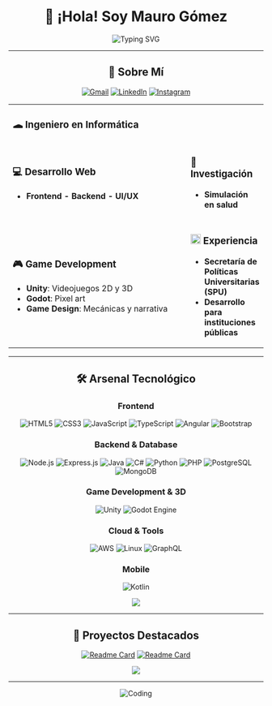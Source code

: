 <div align="center">
    
# 👋 ¡Hola! Soy Mauro Gómez 

<img src="https://readme-typing-svg.herokuapp.com?font=Fira+Code&size=25&duration=3000&pause=1000&color=00D9FF&center=true&vCenter=true&width=600&lines=Ingeniero+en+Inform%C3%A1tica;Desarrollador+Full+Stack;UI%2FUX;Game+Developer" alt="Typing SVG" />

---

## 🚀 Sobre Mí

</div>

<div align="center">

[![Gmail](https://img.shields.io/badge/Gmail-D14836?style=for-the-badge&logo=gmail&logoColor=white)](mailto:mauro.f.gmz@gmail.com)
[![LinkedIn](https://img.shields.io/badge/linkedin-%230077B5.svg?style=for-the-badge&logo=linkedin&logoColor=white)](https://www.linkedin.com/in/maurogmz/)
[![Instagram](https://img.shields.io/badge/Instagram-%23E4405F.svg?style=for-the-badge&logo=Instagram&logoColor=white)](https://www.instagram.com/maurogomez_mfg)

</div>

<table>
<tr>
<td width="100%">
<h3>
  <picture>
    <source srcset="https://fonts.gstatic.com/s/e/notoemoji/latest/1f393/512.webp" type="image/webp">
    <img src="https://fonts.gstatic.com/s/e/notoemoji/latest/1f393/512.gif" alt="🎓" width="20" height="12">
  </picture>
  Ingeniero en Informática
</h3>
</td>
</tr>
<tr>
<td width="50%">

### 💻 Desarrollo Web
- **Frontend - Backend - UI/UX**

</td>
<td width="50%">

### 🔬 Investigación
- **Simulación en salud**

</td>
</tr>
<tr>
<td width="50%">


### 🎮 Game Development
- **Unity**: Videojuegos 2D y 3D
- **Godot**: Pixel art
- **Game Design**: Mecánicas y narrativa

</td>
<td width="50%">
<h3>
<picture>
  <source srcset="https://fonts.gstatic.com/s/e/notoemoji/latest/1fa8f/512.webp" type="image/webp">
  <img src="https://fonts.gstatic.com/s/e/notoemoji/latest/1fa8f/512.gif" alt="🏢" width="20" height="20">
</picture>Experiencia
</h3>

- **Secretaría de Políticas Universitarias (SPU)**
- **Desarrollo para instituciones públicas**

</td>
</tr>
</table>

<div align="center">

---

## 🛠️ Arsenal Tecnológico

### Frontend
![HTML5](https://img.shields.io/badge/html5-%23E34F26.svg?style=for-the-badge&logo=html5&logoColor=white)
![CSS3](https://img.shields.io/badge/css3-%231572B6.svg?style=for-the-badge&logo=css3&logoColor=white)
![JavaScript](https://img.shields.io/badge/javascript-%23323330.svg?style=for-the-badge&logo=javascript&logoColor=%23F7DF1E)
![TypeScript](https://img.shields.io/badge/typescript-%23007ACC.svg?style=for-the-badge&logo=typescript&logoColor=white)
![Angular](https://img.shields.io/badge/angular-%23DD0031.svg?style=for-the-badge&logo=angular&logoColor=white)
![Bootstrap](https://img.shields.io/badge/bootstrap-%23563D7C.svg?style=for-the-badge&logo=bootstrap&logoColor=white)

### Backend & Database
![Node.js](https://img.shields.io/badge/node.js-6DA55F?style=for-the-badge&logo=node.js&logoColor=white)
![Express.js](https://img.shields.io/badge/express.js-%23404d59.svg?style=for-the-badge&logo=express&logoColor=%2361DAFB)
![Java](https://img.shields.io/badge/java-%23ED8B00.svg?style=for-the-badge&logo=openjdk&logoColor=white)
![C#](https://img.shields.io/badge/c%23-%23239120.svg?style=for-the-badge&logo=c-sharp&logoColor=white)
![Python](https://img.shields.io/badge/python-3670A0?style=for-the-badge&logo=python&logoColor=ffdd54)
![PHP](https://img.shields.io/badge/php-%23777BB4.svg?style=for-the-badge&logo=php&logoColor=white)
![PostgreSQL](https://img.shields.io/badge/postgresql-%23316192.svg?style=for-the-badge&logo=postgresql&logoColor=white)
![MongoDB](https://img.shields.io/badge/MongoDB-%234ea94b.svg?style=for-the-badge&logo=mongodb&logoColor=white)

### Game Development & 3D
![Unity](https://img.shields.io/badge/unity-%23000000.svg?style=for-the-badge&logo=unity&logoColor=white)
![Godot Engine](https://img.shields.io/badge/GODOT-%23FFFFFF.svg?style=for-the-badge&logo=godot-engine)

### Cloud & Tools
![AWS](https://img.shields.io/badge/AWS-%23FF9900.svg?style=for-the-badge&logo=amazon-aws&logoColor=white)
![Linux](https://img.shields.io/badge/Linux-FCC624?style=for-the-badge&logo=linux&logoColor=black)
![GraphQL](https://img.shields.io/badge/-GraphQL-E10098?style=for-the-badge&logo=graphql&logoColor=white)

### Mobile
![Kotlin](https://img.shields.io/badge/kotlin-%237F52FF.svg?style=for-the-badge&logo=kotlin&logoColor=white)

<img src="https://github-readme-stats.vercel.app/api/top-langs/?username=maurogmz&layout=compact&theme=tokyonight&hide_border=true&locale=es" />

---

## 🌟 Proyectos Destacados

<div align="center">

[![Readme Card](https://github-readme-stats.vercel.app/api/pin/?username=maurogmz&repo=anime-front-web&theme=tokyonight&hide_border=true)](https://github.com/maurogmz/anime-front-web)
[![Readme Card](https://github-readme-stats.vercel.app/api/pin/?username=maurogmz&repo=web-practices-scanner&theme=tokyonight&hide_border=true)](https://github.com/maurogmz/web-practices-scanner)

</div>

<div align="center">

<img src="https://capsule-render.vercel.app/api?type=waving&color=gradient&height=100&section=footer&text=¡Gracias%20por%20visitar!&fontSize=16&fontColor=fff&animation=twinkling&fontAlignY=35"/>

</div>

---

<div align="center">


![Coding](https://media.giphy.com/media/3oKIPnAiaMCws8nOsE/giphy.gif)

</div>
